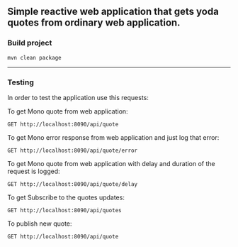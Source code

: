 ## Simple reactive web application that gets yoda quotes from ordinary web application.

<a name="build-project"></a>
### Build project
```
mvn clean package
```
------------------------

### Testing
In order to test the application use this requests:

To get Mono quote from web application:
```
GET http://localhost:8090/api/quote
```

To get Mono error response from web application and just log that error:
```
GET http://localhost:8090/api/quote/error
```

To get Mono quote from web application with delay and duration of the request is logged:
```
GET http://localhost:8090/api/quote/delay
```

To get Subscribe to the quotes updates:
```
GET http://localhost:8090/api/quotes
```

To publish new quote:
```
GET http://localhost:8090/api/quote
```


